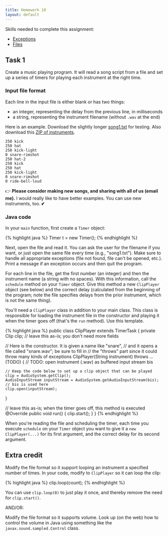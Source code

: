 ```yaml
---
title: Homework 10
layout: default
---
```


Skills needed to complete this assignment:

- [Exceptions](/lecture/exceptions.html)
- [Files](/lecture/files.html)

## Task 1

Create a music playing program. It will read a song script from a file and set up a series of timers for playing each instrument at the right time.

### Input file format

Each line in the input file is either blank or has two things:

  - an integer, representing the delay from the previous line, in milliseconds
  - a string, representing the instrument filename (without `.wav` at the end)

Here is an example. Download the slightly longer [song1.txt](/song1.txt) for testing. Also download this [ZIP of instruments](https://dl.dropboxusercontent.com/u/8041382/hw-sounds.zip).


```
250 kick
250 hat
250 kick-light
0 snare-rimshot
250 hat-2
250 kick
250 hat
250 kick-light
0 snare-rimshot
0 ride-bell-loud
```

:point_right: **Please consider making new songs, and sharing with all of us (email me).** I would really like to have better examples. You can use new instruments, too. :two_hearts:

### Java code

In your `main` function, first create a `Timer` object:

{% highlight java %}
Timer t = new Timer();
{% endhighlight %}

Next, open the file and read it. You can ask the user for the filename if you want, or just open the same file every time (e.g., "song1.txt"). Make sure to handle all appropriate exceptions (file not found, file can't be opened, etc.). Print a message if an exception occurs and then quit the program.

For each line in the file, get the first number (an integer) and then the instrument name (a string with no spaces). With this information, call the `schedule` method on your `Timer` object. Give this method a new `ClipPlayer` object (see below) and the correct delay (calculated from the beginning of the program; note the file specifies delays from the prior instrument, which is not the same thing).

You'll need a `ClipPlayer` class in addition to your main class. This class is responsible for loading the instrument file in the constructor and playing it when the timer goes off (that's the `run` method). Use this template.

{% highlight java %}
public class ClipPlayer extends TimerTask {
  private Clip clip; // leave this as-is; you don't need more fields
	
  // Here is the constructor. It is given a name like "snare",
  // and it opens a file called "snare.wav"; be sure to fill in
  // the "throws" part since it could throw many kinds of exceptions
  ClipPlayer(String instrument) throws ... (TODO)
  {
    // TODO: open instrument (.wav) as buffered input stream bis
    
    // Keep the code below to set up a clip object that can be played
    clip = AudioSystem.getClip();
    AudioInputStream inputStream = AudioSystem.getAudioInputStream(bis); // bis is used here
    clip.open(inputStream);
  }
  
  // leave this as-is; when the timer goes off, this method is executed
  @Override
  public void run() {
    clip.start();
  }
}
{% endhighlight %}

When you're reading the file and scheduling the timer, each time you execute `schedule` on your `Timer` object you want to give it a `new ClipPlayer(...)` for its first argument, and the correct delay for its second argument.

## Extra credit

Modify the file format so it support looping an instrument a specified number of times. In your code, modify to `ClipPlayer` so it can loop the clip:

{% highlight java %}
clip.loop(count);
{% endhighlight %}

You can use `clip.loop(0)` to just play it once, and thereby remove the need for `clip.start()`.

AND/OR:

Modify the file format so it supports volume. Look up (on the web) how to control the volume in Java using something like the `javax.sound.sampled.Control` class.
